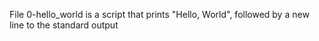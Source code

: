 File 0-hello_world is a script that prints "Hello, World", followed by a new line to the standard output 
